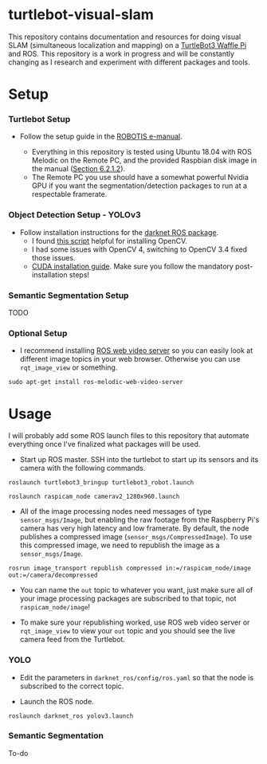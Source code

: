 # turtlebot-visual-slam

This repository contains documentation and resources for doing visual SLAM (simultaneous localization and mapping) on a [TurtleBot3 Waffle Pi](https://emanual.robotis.com/docs/en/platform/turtlebot3/overview/) and ROS. This repository is a work in progress and will be constantly changing as I research and experiment with different packages and tools. 

# Setup

### Turtlebot Setup

- Follow the setup guide in the [ROBOTIS e-manual](https://emanual.robotis.com/docs/en/platform/turtlebot3/setup/#setup).

    - Everything in this repository is tested using Ubuntu 18.04 with ROS Melodic on the Remote PC, and the provided Raspbian disk image in the manual ([Section 6.2.1.2](https://emanual.robotis.com/docs/en/platform/turtlebot3/raspberry_pi_3_setup/#install-linux-based-on-raspbian)).
    - The Remote PC you use should have a somewhat powerful Nvidia GPU if you want the segmentation/detection packages to run at a respectable framerate. 

### Object Detection Setup - YOLOv3

- Follow installation instructions for the [darknet ROS package](https://github.com/leggedrobotics/darknet_ros).
    - I found [this script](https://github.com/milq/milq/blob/master/scripts/bash/install-opencv.sh) helpful for installing OpenCV.
    - I had some issues with OpenCV 4, switching to OpenCV 3.4 fixed those issues.
    - [CUDA installation guide](https://docs.nvidia.com/cuda/cuda-installation-guide-linux/index.html). Make sure you follow the mandatory post-installation steps!

### Semantic Segmentation Setup

TODO

### Optional Setup

- I recommend installing [ROS web video server](http://wiki.ros.org/web_video_server) so you can easily look at different image topics in your web browser. Otherwise you can use `rqt_image_view` or something.

```sudo apt-get install ros-melodic-web-video-server```

# Usage

I will probably add some ROS launch files to this repository that automate everything once I've finalized what packages will be used. 

- Start up ROS master. SSH into the turtlebot to start up its sensors and its camera with the following commands.

```roslaunch turtlebot3_bringup turtlebot3_robot.launch```

```roslaunch raspicam_node camerav2_1280x960.launch```

- All of the image processing nodes need messages of type `sensor_msgs/Image`, but enabling the raw footage from the Raspberry Pi's camera has very high latency and low framerate. By default, the node publishes a compressed image (`sensor_msgs/CompressedImage`). To use this compressed image, we need to republish the image as a `sensor_msgs/Image`.

```rosrun image_transport republish compressed in:=/raspicam_node/image out:=/camera/decompressed```

- You can  name the `out` topic to whatever you want, just make sure all of your image processing packages are subscribed to that topic, not `raspicam_node/image`!

- To make sure your republishing worked, use ROS web video server or `rqt_image_view` to view your `out` topic and you should see the live camera feed from the Turtlebot. 

### YOLO

- Edit the parameters in `darknet_ros/config/ros.yaml` so that the node is subscribed to the correct topic. 

- Launch the ROS node.

```roslaunch darknet_ros yolov3.launch```

### Semantic Segmentation

To-do
